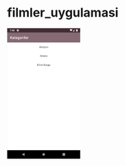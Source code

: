 # filmler_uygulamasi
<img src="https://github.com/tugcenurdaglar/filmler_uygulamasi/blob/master/filmleruygulama.gif" width="170px">
